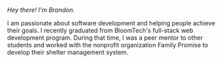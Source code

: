 *Hey there! I'm Brandon.*

I am passionate about software development and helping people achieve their goals. I recently graduated from BloomTech's full-stack web development program. During that time, I was a peer mentor to other students and worked with the nonprofit organization Family Promise to develop their shelter management system.
